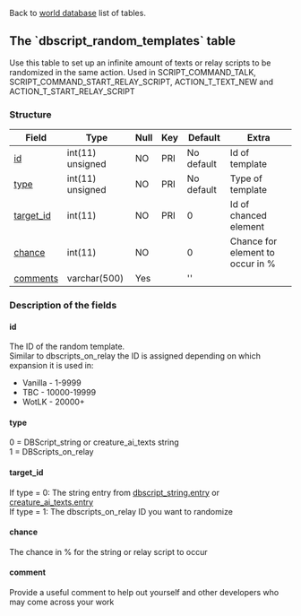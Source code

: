 Back to [world database](mangosdb_struct) list of tables.

The \`dbscript\_random\_templates\` table
-----------------------------------------

Use this table to set up an infinite amount of texts or relay scripts to be randomized in the same action. Used in SCRIPT\_COMMAND\_TALK, SCRIPT\_COMMAND\_START\_RELAY\_SCRIPT, ACTION\_T\_TEXT\_NEW and ACTION\_T\_START\_RELAY\_SCRIPT

### Structure

| **Field**                                         | **Type**         | **Null** | **Key** | **Default** | **Extra**                        |
|---------------------------------------------------|------------------|----------|---------|-------------|----------------------------------|
| [id](dbscript_random_templates#id)                | int(11) unsigned | NO       | PRI     | No default  | Id of template                   |
| [type](dbscript_random_templates#type)            | int(11) unsigned | NO       | PRI     | No default  | Type of template                 |
| [target\_id](dbscript_random_templates#target_id) | int(11)          | NO       | PRI     | 0           | Id of chanced element            |
| [chance](dbscript_random_templates#chance)        | int(11)          | NO       |         | 0           | Chance for element to occur in % |
| [comments](dbscript_random_templates#comments)    | varchar(500)     | Yes      |         | ''          |                                  |

### Description of the fields

#### id

The ID of the random template.<br>
Similar to dbscripts\_on\_relay the ID is assigned depending on which expansion it is used in:

* Vanilla - 1-9999
* TBC - 10000-19999
* WotLK - 20000+

#### type

0 = DBScript\_string or creature\_ai\_texts string<br>
1 = DBScripts\_on\_relay

#### target\_id

If type = 0: The string entry from [dbscript\_string.entry](Dbscript_string#entry) or [creature\_ai\_texts.entry](Creature_ai_texts#entry)<br>
If type = 1: The dbscripts\_on\_relay ID you want to randomize

#### chance

The chance in % for the string or relay script to occur

#### comment

Provide a useful comment to help out yourself and other developers who may come across your work
